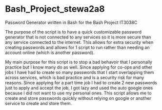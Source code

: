 # Bash_Project_stewa2a8
Password Generator written in Bash for the Bash Project IT3038C

The purpose of the script is to have a quick customizable password generator that is not connected to any services so it is more secure than any service connected to the internet. This allows for extra security when creating passwords and allows for 1 script to run rather than needing an account online (which is another password). 

My main purpose for this script is to stop a bad behavoir that I personally practice but I know many do as well. Since applying for co-ops and other jobs I have had to create so many passwords that I start overlapping them across services, which is bad practice and is a security risk for many reasons. Since applying for a part time job I had to create 2 new passwords just to apply and accept the job, I got lazy and used the auto google ones because I did not want to use my personal ones. This script allows me to create and store passwords quickly without relying on google or another service to create and store them.
